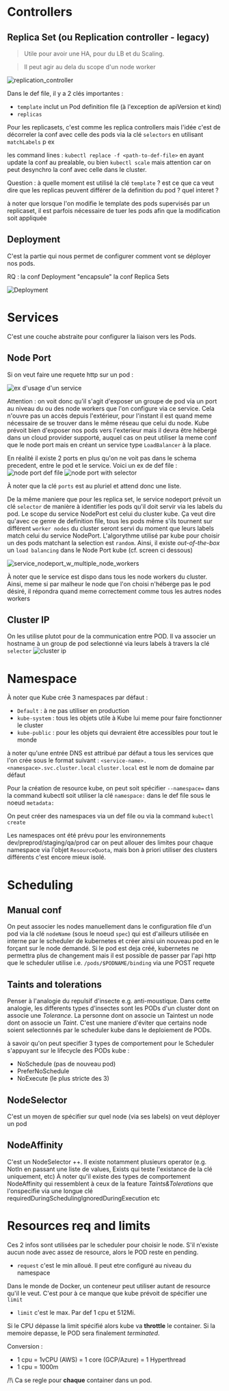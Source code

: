 # Controllers

## Replica Set (ou Replication controller - legacy)

> Utile pour avoir une HA, pour du LB et du Scaling. 

> Il peut agir au dela du scope d'un node worker

![replication_controller](./images/replication_controller.png)

Dans le def file, il y a 2 clés importantes :
* `template` inclut un Pod definition file (à l'exception de apiVersion et kind)
* `replicas`

Pour les replicasets, c'est comme les replica controllers mais l'idée c'est de décorreler la conf avec celle des pods via la clé `selectors` en utilisant `matchLabels` p ex

les command lines : `kubectl replace -f <path-to-def-file>` en ayant update la conf au prealable, ou bien `kubectl scale` mais attention car on peut desynchro la conf avec celle dans le cluster. 

Question : à quelle moment est utilisé la clé `template` ? est ce que ca veut dire que les replicas peuvent différer de la definition du pod ? quel interet ?

à noter que lorsque l'on modifie le template des pods supervisés par un replicaset, il est parfois nécessaire de tuer les pods afin que la modification soit appliquée

## Deployment

C'est la partie qui nous permet de configurer comment vont se déployer nos pods.

RQ : la conf Deployment "encapsule" la conf Replica Sets

![Deployment](./images/deployment.png)

# Services

C'est une couche abstraite pour configurer la liaison vers les Pods. 

## Node Port

Si on veut faire une requete http sur un pod :

![ex d'usage d'un service](./images/ex_services_usage.png)

Attention : on voit donc qu'il s'agit d'exposer un groupe de pod via un port au niveau du ou des node workers que l'on configure via ce service. Cela n'ouvre pas un accès depuis l'extérieur, pour l'instant il est quand meme nécessaire de se trouver dans le même réseau que celui du node. Kube prévoit bien d'exposer nos pods vers l'exterieur mais il devra être hébergé dans un cloud provider supporté, auquel cas on peut utiliser la meme conf que le node port mais en créant un service type `LoadBalancer` à la place.

En réalité il existe 2 ports en plus qu'on ne voit pas dans le schema precedent, entre le pod et le service. 
Voici un ex de def file :
![node port def file](./images/service_type_nodeport_def_file.png)
![node port with selector](./images/service_type_nodeport_w_selector.png)

À noter que la clé `ports` est au pluriel et attend donc une liste. 

De la même maniere que pour les replica set, le service nodeport prévoit un clé `selector` de manière à identifier les pods qu'il doit servir via les labels du pod. 
Le scope du service NodePort est celui du cluster kube. Ça veut dire qu'avec ce genre de definition file, tous les pods même s'ils tournent sur différent `worker nodes` du cluster seront servi du moment que leurs labels match celui du service NodePort. L'algorythme utilisé par kube pour choisir un des pods matchant la selection est `random`. Ainsi, il existe _out-of-the-box_ un `load balancing` dans le Node Port kube (cf. screen ci dessous)

![service_nodeport_w_multiple_node_workers](./images/service_nodeport_w_multiple_node_workers.png)

À noter que le service est dispo dans tous les node workers du cluster. Ainsi, meme si par malheur le node que l'on choisi n'héberge pas le pod désiré, il répondra quand meme correctement comme tous les autres nodes workers

## Cluster IP

On les utilise plutot pour de la communication entre POD. Il va associer un hostname à un group de pod selectionné via leurs labels à travers la clé `selector`
![cluster ip](./images/cluster_ip_def_file.png)


# Namespace

À noter que Kube crée 3 namespaces par défaut :
* `Default` : à ne pas utiliser en production
* `kube-system` : tous les objets utile à Kube lui meme pour faire fonctionner le cluster
* `kube-public` : pour les objets qui devraient être accessibles pour tout le monde

à noter qu'une entrée DNS est attribué par défaut a tous les services que l'on crée sous le format suivant : 
`<service-name>.<namespace>.svc.cluster.local`
`cluster.local` est le nom de domaine par défaut

Pour la création de resource kube, on peut soit spécifier `--namespace=` dans la command kubectl soit utiliser la clé `namespace:` dans le def file sous le noeud `metadata:`

On peut créer des namespaces via un def file ou via la command `kubectl create`

Les namespaces ont été prévu pour les environnements dev/preprod/staging/qa/prod car on peut allouer des limites pour chaque namespace via l'objet `ResourceQuota`, mais bon à priori utiliser des clusters différents c'est encore mieux isolé.

# Scheduling

## Manual conf

On peut associer les nodes manuellement dans le configuration file d'un pod via la clé `nodeName` (sous le noeud `spec`) qui est d'ailleurs utilisée en interne par le scheduler de kubernetes et créer ainsi uin nouveau pod en le forçant sur le node demandé. Si le pod est deja créé, kubernetes ne permettra plus de changement mais il est possible de passer par l'api http que le scheduler utilise i.e. `/pods/$PODNAME/binding` via une POST requete

## Taints and tolerations

Penser à l'analogie du repulsif d'insecte e.g. anti-moustique. Dans cette analogie, les differents types d'insectes sont les PODs d'un cluster dont on associe une _Tolerance_. La personne dont on associe un Taintest un node dont on associe un _Taint_. C'est une maniere d'éviter que certains node soient selectionnés par le scheduler kube dans le deploiement de PODs.

à savoir qu'on peut specifier 3 types de comportement pour le Scheduler s'appuyant sur le lifecycle des PODs kube : 
* NoSchedule (pas de nouveau pod)
* PreferNoSchedule
* NoExecute (le plus stricte des 3)

## NodeSelector

C'est un moyen de spécifier sur quel node (via ses labels) on veut déployer un pod

## NodeAffinity

C'est un NodeSelector ++. Il existe notamment plusieurs operator (e.g. NotIn en passant une liste de values, Exists qui teste l'existance de la clé uniquement, etc)
À noter qu'il existe des types de comportement NodeAffinity qui ressemblent à ceux de la feature _Taints&Tolerations_ que l'onspecifie via une longue clé requiredDuringSchedulingIgnoredDuringExecution etc

# Resources req and limits

Ces 2 infos sont utilisées par le scheduler pour choisir le node. S'il n'existe aucun node avec assez de resource, alors le POD reste en pending.

* `request` c'est le min alloué. Il peut etre configuré au niveau du namespace

Dans le monde de Docker, un conteneur peut utiliser autant de resource qu'il le veut. C'est pour à ce manque que kube prévoit de spécifier une `limit`
* `limit` c'est le max. Par def 1 cpu et 512Mi. 

Si le CPU dépasse la limit spécifié alors kube va **throttle** le container. Si la memoire depasse, le POD sera finalement _terminated_.

Conversion :
* 1 cpu = 1vCPU (AWS) = 1 core (GCP/Azure) = 1 Hyperthread
* 1 cpu = 1000m

/!\ Ca se regle pour **chaque** container dans un pod.
